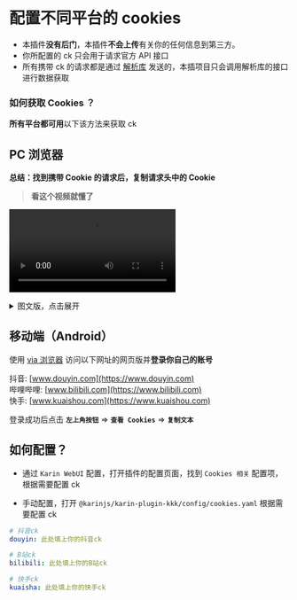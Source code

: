 # 配置不同平台的 cookies

* 本插件**没有后门**，本插件**不会上传**有关你的任何信息到第三方。
* 你所配置的 ck 只会用于请求官方 API 接口
* 所有携带 ck 的请求都是通过 [解析库](https://github.com/ikenxuan/amagi) 发送的，本插项目只会调用解析库的接口进行数据获取

### 如何获取 Cookies ？

**所有平台都可用**以下该方法来获取 ck

## PC 浏览器

**总结：找到携带 Cookie 的请求后，复制请求头中的 Cookie**

> **看这个视频就懂了**

<video src="/video.mp4" controls>观看视频教程</video>

<details>
<summary>图文版，点击展开</summary>

找到携带 Cookie 的请求复制请求头中的 Cookie

![img](/intro/pic1.jpg)

</details>

## 移动端（Android）

使用 [via 浏览器](https://res.viayoo.com/v1/via-release-cn.apk) 访问以下网址的网页版并**登录你自己的账号**

抖音: [www.douyin.com](https://www.douyin.com)  
哔哩哔哩: [www.bilibili.com](https://www.bilibili.com)  
快手: [www.kuaishou.com](https://www.kuaishou.com)

登录成功后点击 **`左上角按钮`** => **`查看 Cookies`** => **`复制文本`**

## 如何配置？

* 通过 `Karin WebUI` 配置，打开插件的配置页面，找到 `Cookies 相关` 配置项，根据需要配置 ck  

* 手动配置，打开 `@karinjs/karin-plugin-kkk/config/cookies.yaml` 根据需要配置 ck  

```yaml
# 抖音ck
douyin: 此处填上你的抖音ck

# B站ck
bilibili: 此处填上你的B站ck

# 快手ck
kuaisha: 此处填上你的快手ck
```
